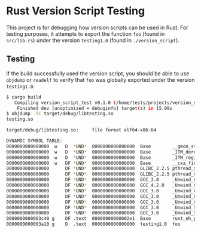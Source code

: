# Rust Version Script Testing
This project is for debugging how version scripts can be used in Rust. For testing purposes, it attempts to export the
function `foo` (found in `src/lib.rs`) under the version `testing1.0` (found in `./version_script`).

## Testing
If the build successfully used the version script, you should be able to use `objdump` or `readelf` to verify that `foo`
was globally exported under the version `testing1.0`.

```bash
$ cargo build
   Compiling version_script_test v0.1.0 (/home/tests/projects/version_script_test)
    Finished dev [unoptimized + debuginfo] target(s) in 15.09s
$ objdump -TC target/debug/libtesting.so
testing.so

target/debug/libtesting.so:     file format elf64-x86-64

DYNAMIC SYMBOL TABLE:
0000000000000000  w   D  *UND*  0000000000000000  Base        __gmon_start__
0000000000000000  w   D  *UND*  0000000000000000  Base        _ITM_deregisterTMCloneTable
0000000000000000  w   D  *UND*  0000000000000000  Base        _ITM_registerTMCloneTable
0000000000000000  w   DF *UND*  0000000000000000  Base        __cxa_finalize
0000000000000000      DF *UND*  0000000000000000  GLIBC_2.2.5 pthread_mutex_lock
0000000000000000      DF *UND*  0000000000000000  GLIBC_2.2.5 pthread_mutex_unlock
0000000000000000      DF *UND*  0000000000000000  GCC_3.0     _Unwind_GetDataRelBase
0000000000000000      DF *UND*  0000000000000000  GCC_4.2.0   _Unwind_GetIPInfo
0000000000000000      DF *UND*  0000000000000000  GCC_3.0     _Unwind_GetLanguageSpecificData
0000000000000000      DF *UND*  0000000000000000  GCC_3.0     _Unwind_GetRegionStart
0000000000000000      DF *UND*  0000000000000000  GCC_3.0     _Unwind_GetTextRelBase
0000000000000000      DF *UND*  0000000000000000  GCC_3.0     _Unwind_SetGR
0000000000000000      DF *UND*  0000000000000000  GCC_3.0     _Unwind_SetIP
0000000000003c40 g    DF .text  00000000000002e1  Base        rust_eh_personality
0000000000003a10 g    D  .text  0000000000000000  testing1.0  foo
```